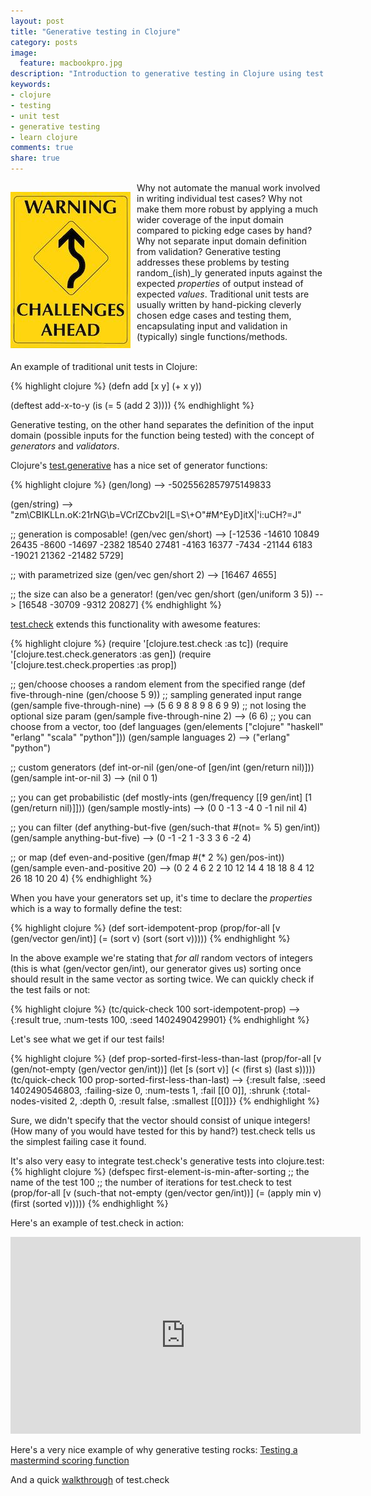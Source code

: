 ```yaml
---
layout: post
title: "Generative testing in Clojure"
category: posts
image:
  feature: macbookpro.jpg
description: "Introduction to generative testing in Clojure using test.check"
keywords:
- clojure
- testing
- unit test
- generative testing
- learn clojure
comments: true
share: true
---
```


<img src="/images/warning-challenges-ahead.jpg" align="left" width="192" height="250" alt="clojure generative testing" title="clojure generative testing" style="margin-right: 10px; margin-bottom: 5px; margin-top: 15px;" />  

Why not automate the manual work involved in writing individual test cases? Why not make them more robust by applying a much wider coverage of the input domain compared to picking edge cases by hand? Why not separate input domain definition from validation? Generative testing addresses these problems by testing random_(ish)_ly generated inputs against the expected _properties_ of output instead of expected _values_. Traditional unit tests are usually written by hand-picking cleverly chosen edge cases and testing them, encapsulating input and validation in (typically) single functions/methods.  
<div>&nbsp;</div>
An example of traditional unit tests in Clojure:

{% highlight clojure %}
(defn add [x y] (+ x y))

(deftest add-x-to-y
  (is (= 5 (add 2 3))))
{% endhighlight %}

Generative testing, on the other hand separates the definition of the input domain (possible inputs for the function being tested) with the concept of _generators_ and _validators_. 

Clojure's [test.generative](https://github.com/clojure/test.generative) has a nice set of generator functions:

{% highlight clojure %}
(gen/long)
--> -5025562857975149833

(gen/string)
--> "zm\\CBIKLLn.oK:21rNG\\b=VCrlZCbv2l[L=S\\+O\"#M^EyD]itX|'i:uCH?=J"

;; generation is composable!
(gen/vec gen/short)
--> [-12536 -14610 10849 26435 -8600 -14697 -2382 18540 27481 -4163 16377 -7434 -21144 6183 -19021 21362 -21482 5729]

;; with parametrized size
(gen/vec gen/short 2)
--> [16467 4655]

;; the size can also be a generator!
(gen/vec gen/short (gen/uniform 3 5))
--> [16548 -30709 -9312 20827]
{% endhighlight %}

[test.check](https://github.com/clojure/test.check) extends this functionality with awesome features:

{% highlight clojure %}
(require '[clojure.test.check :as tc])
(require '[clojure.test.check.generators :as gen])
(require '[clojure.test.check.properties :as prop])

;; gen/choose chooses a random element from the specified range
(def five-through-nine (gen/choose 5 9))
;; sampling generated input range
(gen/sample five-through-nine)
--> (5 6 9 8 8 9 8 6 9 9)
;; not losing the optional size param
(gen/sample five-through-nine 2)
--> (6 6)
;; you can choose from a vector, too
(def languages (gen/elements ["clojure" "haskell" "erlang" "scala" "python"]))
(gen/sample languages 2)
--> ("erlang" "python")

;; custom generators
(def int-or-nil (gen/one-of [gen/int (gen/return nil)]))
(gen/sample int-or-nil 3)
--> (nil 0 1)

;; you can get probabilistic
(def mostly-ints (gen/frequency [[9 gen/int] [1 (gen/return nil)]]))
(gen/sample mostly-ints)
--> (0 0 -1 3 -4 0 -1 nil nil 4)

;; you can filter
(def anything-but-five (gen/such-that #(not= % 5) gen/int))
(gen/sample anything-but-five)
--> (0 -1 -2 1 -3 3 3 6 -2 4)

;; or map
(def even-and-positive (gen/fmap #(* 2 %) gen/pos-int))
(gen/sample even-and-positive 20)
--> (0 2 4 6 2 2 10 12 14 4 18 18 8 4 12 26 18 10 20 4)
{% endhighlight %}

When you have your generators set up, it's time to declare the _properties_ which is a way to formally define the test:

{% highlight clojure %}
(def sort-idempotent-prop
  (prop/for-all [v (gen/vector gen/int)]
    (= (sort v) (sort (sort v)))))
{% endhighlight %}

In the above example we're stating that _for all_ random vectors of integers (this is what (gen/vector gen/int), our generator gives us) sorting once should result in the same vector as sorting twice. We can quickly check if the test fails or not:

{% highlight clojure %}
(tc/quick-check 100 sort-idempotent-prop)
--> {:result true, :num-tests 100, :seed 1402490429901}
{% endhighlight %}

Let's see what we get if our test fails!

{% highlight clojure %}
(def prop-sorted-first-less-than-last
  (prop/for-all [v (gen/not-empty (gen/vector gen/int))]
    (let [s (sort v)]
      (< (first s) (last s)))))
(tc/quick-check 100 prop-sorted-first-less-than-last)
--> {:result false, :seed 1402490546803, :failing-size 0, :num-tests 1, :fail [[0 0]], :shrunk {:total-nodes-visited 2, :depth 0, :result false, :smallest [[0]]}}
{% endhighlight %}

Sure, we didn't specify that the vector should consist of unique integers! (How many of you would have tested for this by hand?) test.check tells us the simplest failing case it found.

It's also very easy to integrate test.check's generative tests into clojure.test:
{% highlight clojure %}
(defspec first-element-is-min-after-sorting ;; the name of the test
         100 ;; the number of iterations for test.check to test
         (prop/for-all [v (such-that not-empty (gen/vector gen/int))]
           (= (apply min v)
              (first (sorted v)))))
{% endhighlight %}

Here's an example of test.check in action:

<iframe width="560" height="315" src="http://www.youtube.com/embed/hLqar6VCBGg" frameborder="0"> </iframe>

Here's a very nice example of why generative testing rocks: [Testing a mastermind scoring function](http://www.infoq.com/presentations/Clojure-Generative-Testing)  

And a quick [walkthrough](https://www.youtube.com/watch?v=u0TkAw8QqrQ) of test.check
